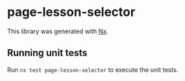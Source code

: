 # page-lesson-selector

This library was generated with [Nx](https://nx.dev).

## Running unit tests

Run `nx test page-lesson-selector` to execute the unit tests.
